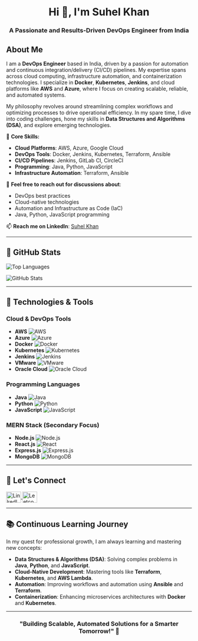<h1 align="center">Hi 👋, I'm Suhel Khan</h1>
<h3 align="center">A Passionate and Results-Driven DevOps Engineer from India</h3>

## About Me
I am a **DevOps Engineer** based in India, driven by a passion for automation and continuous integration/delivery (CI/CD) pipelines. My expertise spans across cloud computing, infrastructure automation, and containerization technologies. I specialize in **Docker**, **Kubernetes**, **Jenkins**, and cloud platforms like **AWS** and **Azure**, where I focus on creating scalable, reliable, and automated systems.

My philosophy revolves around streamlining complex workflows and optimizing processes to drive operational efficiency. In my spare time, I dive into coding challenges, hone my skills in **Data Structures and Algorithms (DSA)**, and explore emerging technologies.

🔧 **Core Skills:**
- **Cloud Platforms**: AWS, Azure, Google Cloud
- **DevOps Tools**: Docker, Jenkins, Kubernetes, Terraform, Ansible
- **CI/CD Pipelines**: Jenkins, GitLab CI, CircleCI
- **Programming**: Java, Python, JavaScript
- **Infrastructure Automation**: Terraform, Ansible

💬 **Feel free to reach out for discussions about**:
- DevOps best practices
- Cloud-native technologies
- Automation and Infrastructure as Code (IaC)
- Java, Python, JavaScript programming

📫 **Reach me on LinkedIn**: [Suhel Khan](https://www.linkedin.com/in/suhelkhan781)

---

## 🚀 GitHub Stats

![Top Languages](https://github-readme-stats.vercel.app/api/top-langs?username=suhel788&show_icons=true&locale=en&layout=compact)

![GitHub Stats](https://github-readme-stats.vercel.app/api?username=suhel788&show_icons=true&locale=en)

---

## 🔧 Technologies & Tools

### Cloud & DevOps Tools
- **AWS** ![AWS](https://raw.githubusercontent.com/devicons/devicon/master/icons/amazonwebservices/amazonwebservices-original-wordmark.svg)
- **Azure** ![Azure](https://www.vectorlogo.zone/logos/microsoft_azure/microsoft_azure-icon.svg)
- **Docker** ![Docker](https://raw.githubusercontent.com/devicons/devicon/master/icons/docker/docker-original-wordmark.svg)
- **Kubernetes** ![Kubernetes](https://raw.githubusercontent.com/devicons/devicon/master/icons/kubernetes/kubernetes-original-wordmark.svg)
- **Jenkins** ![Jenkins](https://raw.githubusercontent.com/devicons/devicon/master/icons/jenkins/jenkins-original-wordmark.svg)
- **VMware** ![VMware](https://raw.githubusercontent.com/devicons/devicon/master/icons/vmware/vmware-original-wordmark.svg)
- **Oracle Cloud** ![Oracle Cloud](https://www.vectorlogo.zone/logos/oracle/oracle-icon.svg)

### Programming Languages
- **Java** ![Java](https://raw.githubusercontent.com/devicons/devicon/master/icons/java/java-original.svg)
- **Python** ![Python](https://raw.githubusercontent.com/devicons/devicon/master/icons/python/python-original.svg)
- **JavaScript** ![JavaScript](https://raw.githubusercontent.com/devicons/devicon/master/icons/javascript/javascript-original.svg)

### MERN Stack (Secondary Focus)
- **Node.js** ![Node.js](https://raw.githubusercontent.com/devicons/devicon/master/icons/nodejs/nodejs-original-wordmark.svg)
- **React.js** ![React](https://raw.githubusercontent.com/devicons/devicon/master/icons/react/react-original-wordmark.svg)
- **Express.js** ![Express.js](https://raw.githubusercontent.com/devicons/devicon/master/icons/express/express-original-wordmark.svg)
- **MongoDB** ![MongoDB](https://raw.githubusercontent.com/devicons/devicon/master/icons/mongodb/mongodb-original-wordmark.svg)

---

## 📢 Let's Connect

<p align="left">
  <a href="https://www.linkedin.com/in/suhelkhan781/" target="_blank">
    <img align="center" src="https://raw.githubusercontent.com/rahuldkjain/github-profile-readme-generator/master/src/images/icons/Social/linked-in-alt.svg" alt="LinkedIn" height="30" width="40" />
  </a>
  <a href="https://leetcode.com/u/if2qkmhzco/" target="_blank">
    <img align="center" src="https://raw.githubusercontent.com/rahuldkjain/github-profile-readme-generator/master/src/images/icons/Social/leet-code.svg" alt="Leetcode" height="30" width="40" />
  </a>
</p>

---

## 📚 Continuous Learning Journey

In my quest for professional growth, I am always learning and mastering new concepts:
- **Data Structures & Algorithms (DSA)**: Solving complex problems in **Java**, **Python**, and **JavaScript**.
- **Cloud-Native Development**: Mastering tools like **Terraform**, **Kubernetes**, and **AWS Lambda**.
- **Automation**: Improving workflows and automation using **Ansible** and **Terraform**.
- **Containerization**: Enhancing microservices architectures with **Docker** and **Kubernetes**.

---

<h3 align="center">"Building Scalable, Automated Solutions for a Smarter Tomorrow!" 🚀</h3>
